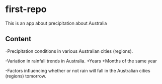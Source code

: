 # first-repo
 This is an app about precipitation about Australia

## Content
 -Precipitation conditions in various Australian cities (regions).

 -Variation in rainfall trends in Australia.
   +Years 
   +Months of the same year

 -Factors influencing whether or not rain will fall in the Australian cities (regions) tomorrow.

